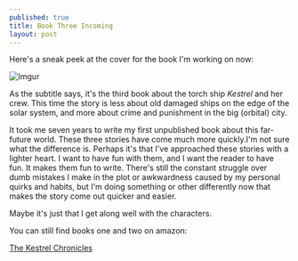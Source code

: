 ```yaml
---
published: true
title: Book Three Incoming
layout: post
---
```

Here's a sneak peek at the cover for the book I'm working on now:

![Imgur](http://i.imgur.com/vgIKUXh.jpg)

As the subtitle says, it's the third book about the torch ship *Kestrel* and her crew. This time the story is less about old damaged ships on the edge of the solar system, and more about crime and punishment in the big (orbital) city.

It took me seven years to write my first unpublished book about this far-future world. These three stories have come much more quickly.I'm not sure what the difference is. Perhaps it's that I've approached these stories with a lighter heart. I want to have fun with them, and I want the reader to have fun. It makes them fun to write. There's still the constant struggle over dumb mistakes I make in the plot or awkwardness caused by my personal quirks and habits, but I'm doing something or other differently now that makes the story come out quicker and easier.

Maybe it's just that I get along well with the characters.

You can still find books one and two on amazon:

[The Kestrel Chronicles](http://www.amazon.com/Kestrel-Chronicles-2-Book/dp/B0161X4O6K/ref=sr_1_3?s=digital-text&ie=UTF8&qid=1448733049&sr=1-3 "The Kestrel Chronicles")